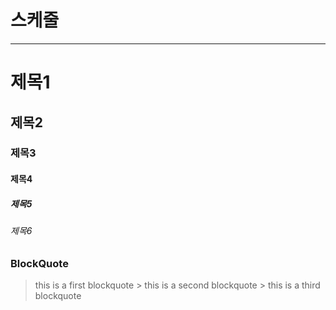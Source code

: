 # 스케줄

---
# 제목1

## 제목2

### 제목3

#### 제목4

##### 제목5

###### 제목6

### BlockQuote
>    this is a first blockquote
        >    this is a second blockquote
    > this is a third blockquote